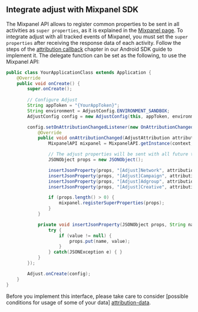 ## Integrate adjust with Mixpanel SDK

The Mixpanel API allows to register common properties to be sent in all activities as `super properties`, as it is explained 
in the [Mixpanel page][mixpanel-android]. To integrate adjust with all tracked events of Mixpanel, you must set the `super 
properties` after receiving the response data of each activity. Follow the steps of the 
[attribution callback][attribution-callback] chapter in our Android SDK guide to implement it. The delegate function can be 
set as the following, to use the Mixpanel API:

```java
public class YourApplicationClass extends Application {
    @Override
    public void onCreate() {
        super.onCreate();
        
        // Configure Adjust
        String appToken = "{YourAppToken}";
        String environment = AdjustConfig.ENVIRONMENT_SANDBOX;
        AdjustConfig config = new AdjustConfig(this, appToken, environment);

        config.setOnAttributionChangedListener(new OnAttributionChangedListener() {
            @Override
            public void onAttributionChanged(AdjustAttribution attribution) {
                MixpanelAPI mixpanel = MixpanelAPI.getInstance(context, MIXPANEL_TOKEN);

                // The adjust properties will be sent with all future track calls.
                JSONObject props = new JSONObject();

                insertJsonProperty(props, "[Adjust]Network", attribution.network);
                insertJsonProperty(props, "[Adjust]Campaign", attribution.campaign);
                insertJsonProperty(props, "[Adjust]Adgroup", attribution.adgroup);
                insertJsonProperty(props, "[Adjust]Creative", attribution.creative);

                if (props.length() > 0) {
                    mixpanel.registerSuperProperties(props);
                }
            }

            private void insertJsonProperty(JSONObject props, String name, String value) {
                try {
                    if (value != null) {
                        props.put(name, value);
                    }
                } catch(JSONException e) { }
            }
        });

        Adjust.onCreate(config);
    }
}
```

Before you implement this interface, please take care to consider [possible conditions for usage of some of your data]
[attribution-data].

[mixpanel-android]:     https://mixpanel.com/help/reference/android#superproperties
[attribution-data]:     https://github.com/adjust/sdks/blob/master/doc/attribution-data.md
[attribution-callback]: https://github.com/adjust/android_sdk#attribution-callback
